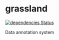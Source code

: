 # grassland

[![dependencies Status](https://david-dm.org/thegatheringstorm/grassland/status.svg)](https://david-dm.org/thegatheringstorm/grassland)

Data annotation system
